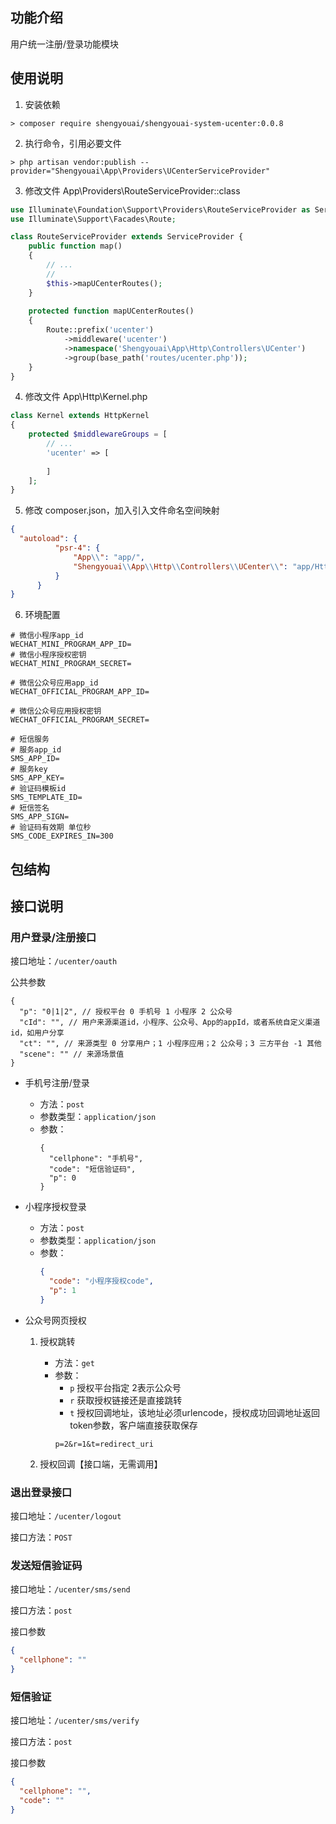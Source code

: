 ## 功能介绍

用户统一注册/登录功能模块

## 使用说明

1. 安装依赖

```shell script
> composer require shengyouai/shengyouai-system-ucenter:0.0.8
```

2. 执行命令，引用必要文件

```shell script
> php artisan vendor:publish --provider="Shengyouai\App\Providers\UCenterServiceProvider"
```

3. 修改文件 App\Providers\RouteServiceProvider::class

```php
use Illuminate\Foundation\Support\Providers\RouteServiceProvider as ServiceProvider;
use Illuminate\Support\Facades\Route;

class RouteServiceProvider extends ServiceProvider {
    public function map()
    {
        // ...
        //
        $this->mapUCenterRoutes();
    }
    
    protected function mapUCenterRoutes()
    {
        Route::prefix('ucenter')
            ->middleware('ucenter')
            ->namespace('Shengyouai\App\Http\Controllers\UCenter')
            ->group(base_path('routes/ucenter.php'));
    }
}
```

4. 修改文件 App\Http\Kernel.php
```php
class Kernel extends HttpKernel
{
    protected $middlewareGroups = [
        // ...
        'ucenter' => [
                
        ]
    ];
}
```

5. 修改 composer.json，加入引入文件命名空间映射

```json
{
  "autoload": {
          "psr-4": {
              "App\\": "app/",
              "Shengyouai\\App\\Http\\Controllers\\UCenter\\": "app/Http/Controllers/UCenter/"
          }
      }
}
```

6. 环境配置

```
# 微信小程序app_id
WECHAT_MINI_PROGRAM_APP_ID=
# 微信小程序授权密钥
WECHAT_MINI_PROGRAM_SECRET=

# 微信公众号应用app_id
WECHAT_OFFICIAL_PROGRAM_APP_ID=

# 微信公众号应用授权密钥
WECHAT_OFFICIAL_PROGRAM_SECRET=

# 短信服务
# 服务app_id
SMS_APP_ID=
# 服务key
SMS_APP_KEY=
# 验证码模板id
SMS_TEMPLATE_ID=
# 短信签名
SMS_APP_SIGN=
# 验证码有效期 单位秒
SMS_CODE_EXPIRES_IN=300
```

## 包结构

## 接口说明

### 用户登录/注册接口

接口地址：`/ucenter/oauth`

公共参数
```json5
{
  "p": "0|1|2", // 授权平台 0 手机号 1 小程序 2 公众号
  "cId": "", // 用户来源渠道id，小程序、公众号、App的appId，或者系统自定义渠道id，如用户分享
  "ct": "", // 来源类型 0 分享用户；1 小程序应用；2 公众号；3 三方平台 -1 其他 
  "scene": "" // 来源场景值
}
```

- 手机号注册/登录

    - 方法：`post`
    - 参数类型：`application/json`
    - 参数：
        ```json5
        {
          "cellphone": "手机号",
          "code": "短信验证码",
          "p": 0
        }
        ```
      
- 小程序授权登录

    - 方法：`post`
    - 参数类型：`application/json`
    - 参数：
        ```json
        {
          "code": "小程序授权code",
          "p": 1
        }
        ```
      
- 公众号网页授权

    1. 授权跳转

        - 方法：`get`
        - 参数：
            - `p` 授权平台指定 2表示公众号
            - `r` 获取授权链接还是直接跳转
            - `t` 授权回调地址，该地址必须urlencode，授权成功回调地址返回token参数，客户端直接获取保存
            ```
            p=2&r=1&t=redirect_uri
            ```
    2. 授权回调【接口端，无需调用】
   

### 退出登录接口

接口地址：`/ucenter/logout`

接口方法：`POST`

### 发送短信验证码

接口地址：`/ucenter/sms/send`

接口方法：`post`

接口参数

```json
{
  "cellphone": ""
}
```

### 短信验证

接口地址：`/ucenter/sms/verify`

接口方法：`post`

接口参数

```json
{
  "cellphone": "",
  "code": ""
}
```
